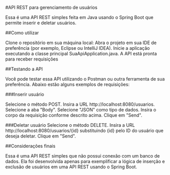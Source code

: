 #API REST para gerenciamento de usuários

Essa é uma API REST simples feita em Java usando o Spring Boot que permite inserir e deletar usuários.

##Como utilizar

Clone o repositório em sua máquina local:
Abra o projeto em sua IDE de preferência (por exemplo, Eclipse ou IntelliJ IDEA).
Inicie a aplicação executando a classe principal SuaApiApplication.java.
A API está pronta para receber requisições

##Testando a API

Você pode testar essa API utilizando o Postman ou outra ferramenta de sua preferência. Abaixo estão alguns exemplos de requisições:

###Inserir usuário

Selecione o método POST.
Insira a URL http://localhost:8080/usuarios.
Selecione a aba "Body".
Selecione "JSON" como tipo de dados.
Insira o corpo da requisição conforme descrito acima.
Clique em "Send".

###Deletar usuário
Selecione o método DELETE.
Insira a URL http://localhost:8080/usuarios/{id} substituindo {id} pelo ID do usuário que deseja deletar.
Clique em "Send".

##Considerações finais

Essa é uma API REST simples que não possui conexão com um banco de dados. Ela foi desenvolvida apenas para exemplificar a lógica de inserção
e exclusão de usuários em uma API REST usando o Spring Boot.

